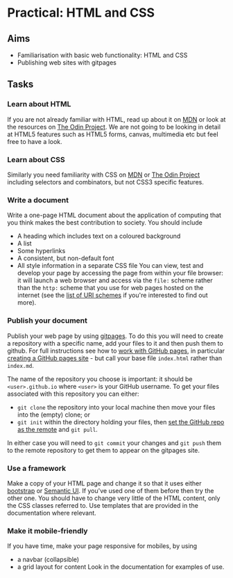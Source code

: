 # Practical: HTML and CSS

## Aims

* Familiarisation with basic web functionality: HTML and CSS
* Publishing web sites with gitpages

## Tasks

### Learn about HTML 

If you are not already familiar with HTML, read up about it on [MDN](https://developer.mozilla.org/en-US/docs/Web/HTML) or look at the resources on [The Odin Project](https://www.theodinproject.com/courses/web-development-101/lessons/html-and-css-basics). We are not going to be looking in detail at HTML5 features such as HTML5 forms, canvas, multimedia etc but feel free to have a look.

###  Learn about CSS

Similarly you need familiarity with CSS on [MDN](https://developer.mozilla.org/en-US/docs/Web/CSS) or [The Odin Project](https://www.theodinproject.com/courses/web-development-101/lessons/html-and-css-basics) including selectors and combinators, but not CSS3 specific features.


### Write a document

Write a one-page HTML document about the application of computing that you think makes the best contribution to society. You should include
  * A heading which includes text on a coloured background
  * A list
  * Some hyperlinks
  * A consistent, but non-default font
  * All style information in a separate CSS file
  You can view, test and develop your page by accessing the page from within your file browser: it will launch a web browser and access via the `file:` scheme rather than the `http:` scheme that you use for web pages hosted on the internet (see the [list of URI schemes](https://en.wikipedia.org/wiki/List_of_URI_schemes) if you're interested to find out more).


### Publish your document

Publish your web page by using [gitpages](https://pages.github.com/). To do this you will need to create a repository with a specific name, add your files to it and then push them to github. For full instructions see how to [work with GitHub pages](https://help.github.com/en/github/working-with-github-pages), in particular [creating a GitHub pages site](https://help.github.com/en/github/working-with-github-pages/creating-a-github-pages-site) - but call your base file `index.html` rather than `index.md`.

The name of the repository you choose is important: it should be `<user>.github.io` where `<user>` is your GitHub username. To get your files associated with this repository you can either:
  * `git clone` the repository into your local machine then move your files into the (empty) clone; or
  * `git init` within the directory holding your files, then [set the GitHub repo as the remote](https://help.github.com/en/github/using-git/adding-a-remote) and `git pull`.

In either case you will need to `git commit` your changes and `git push` them to the remote repository to get them to appear on the gitpages site.
  
### Use a framework

  Make a copy of your HTML page and change it so that it uses either [bootstrap](http://getbootstrap.com/) or [Semantic UI](https://semantic-ui.com/). If you've used one of them before then try the other one. You should have to change very little of the HTML content, only the CSS classes referred to. Use templates that are provided in the documentation where relevant.

### Make it mobile-friendly

If you have time, make your page responsive for mobiles, by using 
  * a navbar (collapsible)
  * a grid layout for content
 Look in the documentation for examples of use.
